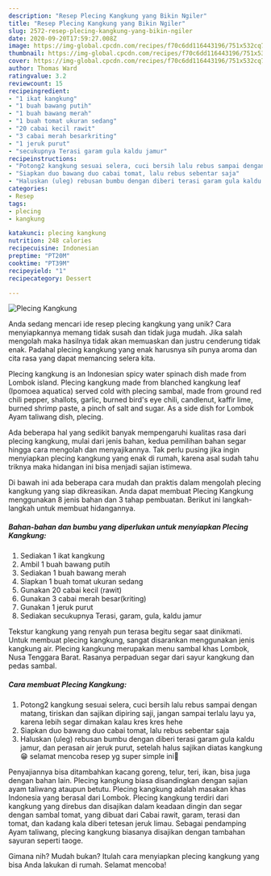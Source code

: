```yaml
---
description: "Resep Plecing Kangkung yang Bikin Ngiler"
title: "Resep Plecing Kangkung yang Bikin Ngiler"
slug: 2572-resep-plecing-kangkung-yang-bikin-ngiler
date: 2020-09-20T17:59:27.008Z
image: https://img-global.cpcdn.com/recipes/f70c6dd116443196/751x532cq70/plecing-kangkung-foto-resep-utama.jpg
thumbnail: https://img-global.cpcdn.com/recipes/f70c6dd116443196/751x532cq70/plecing-kangkung-foto-resep-utama.jpg
cover: https://img-global.cpcdn.com/recipes/f70c6dd116443196/751x532cq70/plecing-kangkung-foto-resep-utama.jpg
author: Thomas Ward
ratingvalue: 3.2
reviewcount: 15
recipeingredient:
- "1 ikat kangkung"
- "1 buah bawang putih"
- "1 buah bawang merah"
- "1 buah tomat ukuran sedang"
- "20 cabai kecil rawit"
- "3 cabai merah besarkriting"
- "1 jeruk purut"
- "secukupnya Terasi garam gula kaldu jamur"
recipeinstructions:
- "Potong2 kangkung sesuai selera, cuci bersih lalu rebus sampai dengan matang, tiriskan dan sajikan dipiring saji, jangan sampai terlalu layu ya, karena lebih segar dimakan kalau kres kres hehe"
- "Siapkan duo bawang duo cabai tomat, lalu rebus sebentar saja"
- "Haluskan (uleg) rebusan bumbu dengan diberi terasi garam gula kaldu jamur, dan perasan air jeruk purut, setelah halus sajikan diatas kangkung 😁 selamat mencoba resep yg super simple ini🥰"
categories:
- Resep
tags:
- plecing
- kangkung

katakunci: plecing kangkung 
nutrition: 248 calories
recipecuisine: Indonesian
preptime: "PT20M"
cooktime: "PT39M"
recipeyield: "1"
recipecategory: Dessert

---
```



![Plecing Kangkung](https://img-global.cpcdn.com/recipes/f70c6dd116443196/751x532cq70/plecing-kangkung-foto-resep-utama.jpg)

Anda sedang mencari ide resep plecing kangkung yang unik? Cara menyiapkannya memang tidak susah dan tidak juga mudah. Jika salah mengolah maka hasilnya tidak akan memuaskan dan justru cenderung tidak enak. Padahal plecing kangkung yang enak harusnya sih punya aroma dan cita rasa yang dapat memancing selera kita.

Plecing kangkung is an Indonesian spicy water spinach dish made from Lombok island. Plecing kangkung made from blanched kangkung leaf (Ipomoea aquatica) served cold with plecing sambal, made from ground red chili pepper, shallots, garlic, burned bird&#39;s eye chili, candlenut, kaffir lime, burned shrimp paste, a pinch of salt and sugar. As a side dish for Lombok Ayam taliwang dish, plecing.

Ada beberapa hal yang sedikit banyak mempengaruhi kualitas rasa dari plecing kangkung, mulai dari jenis bahan, kedua pemilihan bahan segar hingga cara mengolah dan menyajikannya. Tak perlu pusing jika ingin menyiapkan plecing kangkung yang enak di rumah, karena asal sudah tahu triknya maka hidangan ini bisa menjadi sajian istimewa.


Di bawah ini ada beberapa cara mudah dan praktis dalam mengolah plecing kangkung yang siap dikreasikan. Anda dapat membuat Plecing Kangkung menggunakan 8 jenis bahan dan 3 tahap pembuatan. Berikut ini langkah-langkah untuk membuat hidangannya.

<!--inarticleads1-->

##### Bahan-bahan dan bumbu yang diperlukan untuk menyiapkan Plecing Kangkung:

1. Sediakan 1 ikat kangkung
1. Ambil 1 buah bawang putih
1. Sediakan 1 buah bawang merah
1. Siapkan 1 buah tomat ukuran sedang
1. Gunakan 20 cabai kecil (rawit)
1. Gunakan 3 cabai merah besar(kriting)
1. Gunakan 1 jeruk purut
1. Sediakan secukupnya Terasi, garam, gula, kaldu jamur


Tekstur kangkung yang renyah pun terasa begitu segar saat dinikmati. Untuk membuat plecing kangkung, sangat disarankan menggunakan jenis kangkung air. Plecing kangkung merupakan menu sambal khas Lombok, Nusa Tenggara Barat. Rasanya perpaduan segar dari sayur kangkung dan pedas sambal. 

<!--inarticleads2-->

##### Cara membuat Plecing Kangkung:

1. Potong2 kangkung sesuai selera, cuci bersih lalu rebus sampai dengan matang, tiriskan dan sajikan dipiring saji, jangan sampai terlalu layu ya, karena lebih segar dimakan kalau kres kres hehe
1. Siapkan duo bawang duo cabai tomat, lalu rebus sebentar saja
1. Haluskan (uleg) rebusan bumbu dengan diberi terasi garam gula kaldu jamur, dan perasan air jeruk purut, setelah halus sajikan diatas kangkung 😁 selamat mencoba resep yg super simple ini🥰


Penyajiannya bisa ditambahkan kacang goreng, telur, teri, ikan, bisa juga dengan bahan lain. Plecing kangkung biasa disandingkan dengan sajian ayam taliwang ataupun betutu. Plecing kangkung adalah masakan khas Indonesia yang berasal dari Lombok. Plecing kangkung terdiri dari kangkung yang direbus dan disajikan dalam keadaan dingin dan segar dengan sambal tomat, yang dibuat dari Cabai rawit, garam, terasi dan tomat, dan kadang kala diberi tetesan jeruk limau. Sebagai pendamping Ayam taliwang, plecing kangkung biasanya disajikan dengan tambahan sayuran seperti taoge. 

Gimana nih? Mudah bukan? Itulah cara menyiapkan plecing kangkung yang bisa Anda lakukan di rumah. Selamat mencoba!
